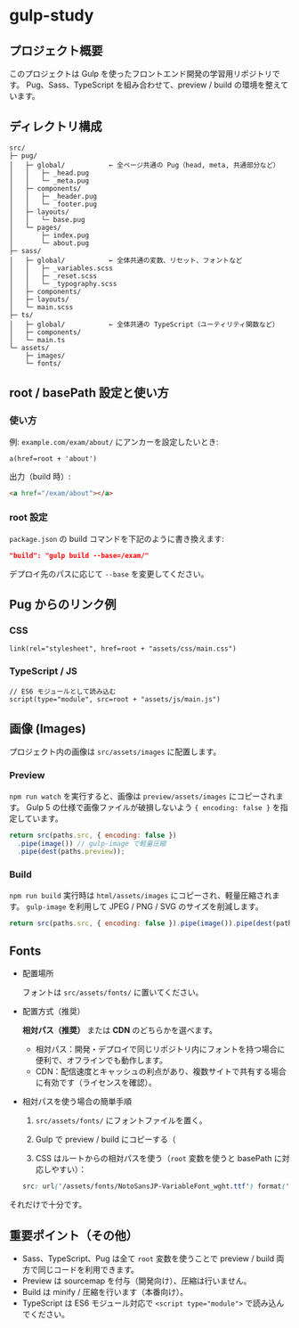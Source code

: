 # gulp-study

## プロジェクト概要

このプロジェクトは Gulp を使ったフロントエンド開発の学習用リポジトリです。
Pug、Sass、TypeScript を組み合わせて、preview / build の環境を整えています。

## ディレクトリ構成

```
src/
├─ pug/
│   ├─ global/           ← 全ページ共通の Pug（head, meta, 共通部分など）
│   │   ├─ _head.pug
│   │   └─ _meta.pug
│   ├─ components/
│   │   ├─ _header.pug
│   │   └─ _footer.pug
│   ├─ layouts/
│   │   └─ base.pug
│   └─ pages/
│       ├─ index.pug
│       └─ about.pug
├─ sass/
│   ├─ global/           ← 全体共通の変数、リセット、フォントなど
│   │   ├─ _variables.scss
│   │   ├─ _reset.scss
│   │   └─ _typography.scss
│   ├─ components/
│   ├─ layouts/
│   └─ main.scss
├─ ts/
│   ├─ global/           ← 全体共通の TypeScript（ユーティリティ関数など）
│   ├─ components/
│   └─ main.ts
└─ assets/
    ├─ images/
    └─ fonts/
```

## root / basePath 設定と使い方

### 使い方

例: `example.com/exam/about/` にアンカーを設定したいとき:

```pug
a(href=root + 'about')
```

出力（build 時）:

```html
<a href="/exam/about"></a>
```

### root 設定

`package.json` の build コマンドを下記のように書き換えます:

```json
"build": "gulp build --base=/exam/"
```

デプロイ先のパスに応じて `--base` を変更してください。

## Pug からのリンク例

### CSS

```pug
link(rel="stylesheet", href=root + "assets/css/main.css")
```

### TypeScript / JS

```pug
// ES6 モジュールとして読み込む
script(type="module", src=root + "assets/js/main.js")
```

## 画像 (Images)

プロジェクト内の画像は `src/assets/images` に配置します。

### Preview

`npm run watch` を実行すると、画像は `preview/assets/images` にコピーされます。
Gulp 5 の仕様で画像ファイルが破損しないよう `{ encoding: false }` を指定しています。

```js
return src(paths.src, { encoding: false })
  .pipe(image()) // gulp-image で軽量圧縮
  .pipe(dest(paths.preview));
```

### Build

`npm run build` 実行時は `html/assets/images` にコピーされ、軽量圧縮されます。
`gulp-image` を利用して JPEG / PNG / SVG のサイズを削減します。

```js
return src(paths.src, { encoding: false }).pipe(image()).pipe(dest(paths.dist));
```

## Fonts

- 配置場所

  フォントは `src/assets/fonts/` に置いてください。

- 配置方式（推奨）

  **相対パス（推奨）** または **CDN** のどちらかを選べます。

  - 相対パス：開発・デプロイで同じリポジトリ内にフォントを持つ場合に便利で、オフラインでも動作します。
  - CDN：配信速度とキャッシュの利点があり、複数サイトで共有する場合に有効です（ライセンスを確認）。

- 相対パスを使う場合の簡単手順

  1. `src/assets/fonts/` にフォントファイルを置く。
  2. Gulp で preview / build にコピーする（

  3. CSS はルートからの相対パスを使う（`root` 変数を使うと basePath に対応しやすい）：

  ```css
  src: url('/assets/fonts/NotoSansJP-VariableFont_wght.ttf') format('truetype');
  ```

それだけで十分です。

## 重要ポイント（その他）

- Sass、TypeScript、Pug は全て `root` 変数を使うことで preview / build 両方で同じコードを利用できます。
- Preview は sourcemap を付与（開発向け）、圧縮は行いません。
- Build は minify / 圧縮を行います（本番向け）。
- TypeScript は ES6 モジュール対応で `<script type="module">` で読み込んでください。
